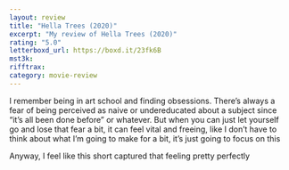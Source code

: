 ```yaml
---
layout: review
title: "Hella Trees (2020)"
excerpt: "My review of Hella Trees (2020)"
rating: "5.0"
letterboxd_url: https://boxd.it/23fk6B
mst3k:
rifftrax:
category: movie-review
---
```


I remember being in art school and finding obsessions. There’s always a fear of being perceived as naive or undereducated about a subject since “it’s all been done before” or whatever. But when you can just let yourself go and lose that fear a bit, it can feel vital and freeing, like I don’t have to think about what I’m going to make for a bit, it’s just going to focus on this

Anyway, I feel like this short captured that feeling pretty perfectly
